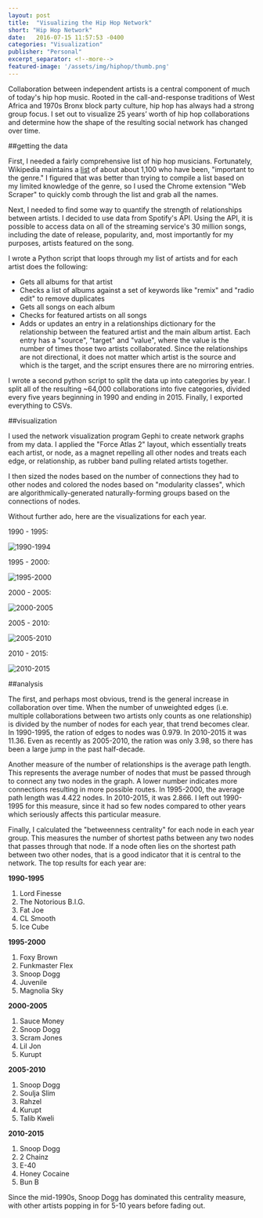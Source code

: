 ```yaml
---
layout: post
title:  "Visualizing the Hip Hop Network"
short: "Hip Hop Network"
date:   2016-07-15 11:57:53 -0400
categories: "Visualization"
publisher: "Personal"
excerpt_separator: <!--more-->
featured-image: '/assets/img/hiphop/thumb.png'
---
```


Collaboration between independent artists is a central component of much of today's hip hop music. Rooted in the call-and-response traditions of West Africa and 1970s Bronx block party culture, hip hop has always had a strong group focus. I set out to visualize 25 years’ worth of hip hop collaborations and determine how the shape of the resulting social network has changed over time.

##getting the data

First, I needed a fairly comprehensive list of hip hop musicians. Fortunately, Wikipedia maintains a [list](https://en.wikipedia.org/wiki/List_of_hip_hop_musicians) of about about 1,100 who have been, "important to the genre." I figured that was better than trying to compile a list based on my limited knowledge of the genre, so I used the Chrome extension "Web Scraper" to quickly comb through the list and grab all the names.

Next, I needed to find some way to quantify the strength of relationships between artists. I decided to use data from Spotify's API. Using the API, it is possible to access data on all of the streaming service's 30 million songs, including the date of release, popularity, and, most importantly for my purposes, artists featured on the song.

I wrote a Python script that loops through my list of artists and for each artist does the following:

* Gets all albums for that artist
* Checks a list of albums against a set of keywords like "remix" and "radio edit" to remove duplicates
* Gets all songs on each album
* Checks for featured artists on all songs
* Adds or updates an entry in a relationships dictionary for the relationship between the featured artist and the main album artist. Each entry has a "source", "target" and "value", where the value is the number of times those two artists collaborated. Since the relationships are not directional, it does not matter which artist is the source and which is the target, and the script ensures there are no mirroring entries.

I wrote a second python script to split the data up into categories by year. I split all of the resulting ~64,000 collaborations into five categories, divided every five years beginning in 1990 and ending in 2015. Finally, I exported everything to CSVs.

##visualization

I used the network visualization program Gephi to create network graphs from my data. I applied the "Force Atlas 2" layout, which essentially treats each artist, or node, as a magnet repelling all other nodes and treats each edge, or relationship, as rubber band pulling related artists together.

I then sized the nodes based on the number of connections they had to other nodes and colored the nodes based on "modularity classes", which are algorithmically-generated naturally-forming groups based on the connections of nodes.

Without further ado, here are the visualizations for each year.

1990 - 1995:

![1990-1994](/assets/img/hiphop/1990_1995.png)

1995 - 2000:

![1995-2000](/assets/img/hiphop/1995_2000.png)

2000 - 2005:

![2000-2005](/assets/img/hiphop/2000_2005.png)

2005 - 2010:

![2005-2010](/assets/img/hiphop/2005_2010.png)

2010 - 2015:

![2010-2015](/assets/img/hiphop/2010_2015.png)

##analysis

The first, and perhaps most obvious, trend is the general increase in collaboration over time. When the number of unweighted edges (i.e. multiple collaborations between two artists only counts as one relationship) is divided by the number of nodes for each year, that trend becomes clear. In 1990-1995, the ration of edges to nodes was 0.979. In 2010-2015 it was 11.36. Even as recently as 2005-2010, the ration was only 3.98, so there has been a large jump in the past half-decade.

Another measure of the number of relationships is the average path length. This represents the average number of nodes that must be passed through to connect any two nodes in the graph. A lower number indicates more connections resulting in more possible routes. In 1995-2000, the average path length was 4.422 nodes. In 2010-2015, it was 2.866. I left out 1990-1995 for this measure, since it had so few nodes compared to other years which seriously affects this particular measure.

Finally, I calculated the "betweenness centrality" for each node in each year group. This measures the number of shortest paths between any two nodes that passes through that node. If a node often lies on the shortest path between two other nodes, that is a good indicator that it is central to the network. The top results for each year are:

**1990-1995**

1. Lord Finesse
2. The Notorious B.I.G.
3. Fat Joe
4. CL Smooth
5. Ice Cube

**1995-2000**

1. Foxy Brown
2. Funkmaster Flex
3. Snoop Dogg
4. Juvenile
5. Magnolia Sky

**2000-2005**

1. Sauce Money
2. Snoop Dogg
3. Scram Jones
4. Lil Jon
5. Kurupt

**2005-2010**

1. Snoop Dogg
2. Soulja Slim
3. Rahzel
4. Kurupt
5. Talib Kweli

**2010-2015**

1. Snoop Dogg
2. 2 Chainz
3. E-40
4. Honey Cocaine
5. Bun B

Since the mid-1990s, Snoop Dogg has dominated this centrality measure, with other artists popping in for 5-10 years before fading out.
